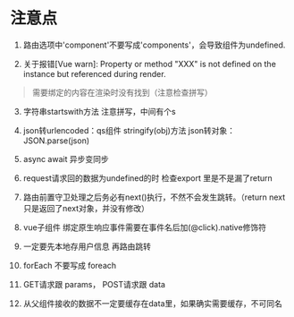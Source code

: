 # 注意点

1. 路由选项中'component'不要写成'components'，会导致组件为undefined.

2. 关于报错[Vue warn]: Property or method "XXX" is not defined on the instance but referenced during render.

>需要绑定的内容在渲染时没有找到（注意检查拼写）

3. 字符串startswith方法 注意拼写，中间有个s

4. json转urlencoded：qs组件 stringify(obj)方法
json转对象：JSON.parse(json)

5. async await 异步变同步

6. request请求回的数据为undefined的时 检查export 里是不是漏了return

7. 路由前置守卫处理之后务必有next()执行，不然不会发生跳转。（return next只是返回了next对象，并没有修改）

8. vue子组件 绑定原生响应事件需要在事件名后加(@click).native修饰符

9. 一定要先本地存用户信息 再路由跳转

10. forEach 不要写成 foreach

11. GET请求跟 params， POST请求跟 data

12. 从父组件接收的数据不一定要缓存在data里，如果确实需要缓存，不可同名